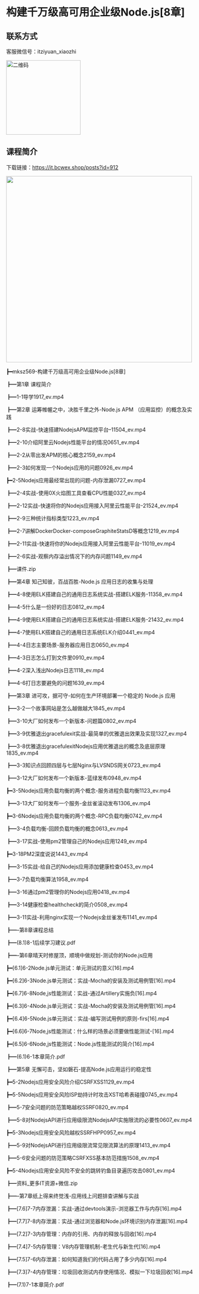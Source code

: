 # 构建千万级高可用企业级Node.js[8章]

## 联系方式

客服微信号：itziyuan_xiaozhi

<img src="https://ziyuanyun.oss-cn-guangzhou.aliyuncs.com/common/20240614073449/666b82192834a.jpg" width="200" height="200" alt="二维码">

## 课程简介

下载链接：https://it.bcwex.shop/posts?id=912

<img src="https://ziyuanyun.oss-cn-guangzhou.aliyuncs.com/yun/20240515153431/66446587d2ef9.jpg" width="500" alt="">

  ┣━mksz569-构建千万级高可用企业级Node.js[8章]

 ┣━第1章 课程简介

 ┣━1-1导学1917_ev.mp4

 ┣━第2章 运筹帷幄之中，决胜千里之外-Node.js APM （应用监控）的概念及实践

 ┣━2-8实战-快速搭建NodejsAPM监控平台&#8211;11504_ev.mp4

 ┣━2-10介绍阿里云Nodejs性能平台的情况0651_ev.mp4

 ┣━2-2从零出发APM的核心概念2159_ev.mp4

 ┣━2-3如何发现一个Nodejs应用的问题0926_ev.mp4

 ┣━2-5Nodejs应用最经常出现的问题-内存泄漏0727_ev.mp4

 ┣━2-4实战-使用0X火焰图工具查看CPU性能0327_ev.mp4

 ┣━2-12实战-快速将你的Nodejs应用接入阿里云性能平台-21524_ev.mp4

 ┣━2-9三种统计指标类型1223_ev.mp4

 ┣━2-7讲解DockerDocker-composeGraphiteStatsD等概念1219_ev.mp4

 ┣━2-11实战-快速将你的Nodejs应用接入阿里云性能平台-11019_ev.mp4

 ┣━2-6实战-观察内存溢出情况下的内存问题1149_ev.mp4

 ┣━课件.zip

 ┣━第4章 知己知彼，百战百胜-Node.js 应用日志的收集与处理

 ┣━4-8使用ELK搭建自己的通用日志系统实战-搭建ELK服务-11358_ev.mp4

 ┣━4-5什么是一份好的日志0812_ev.mp4

 ┣━4-9使用ELK搭建自己的通用日志系统实战-搭建ELK服务-21432_ev.mp4

 ┣━4-7使用ELK搭建自己的通用日志系统ELK介绍0441_ev.mp4

 ┣━4-4日志主要场景-服务器应用日志0650_ev.mp4

 ┣━4-3日志怎么打到文件里0910_ev.mp4

 ┣━4-2深入浅出Nodejs日志1118_ev.mp4

 ┣━4-6打日志要避免的问题1639_ev.mp4

 ┣━第3章 进可攻，据可守-如何在生产环境部署一个稳定的 Node.js 应用

 ┣━3-2一个故事网站是怎么越做越大1845_ev.mp4

 ┣━3-10大厂如何发布一个新版本-问题篇0802_ev.mp4

 ┣━3-9优雅退出gracefulexit实战-最简单的优雅退出效果及实现1327_ev.mp4

 ┣━3-8优雅退出gracefulexitNodejs应用优雅退出的概念及底层原理1835_ev.mp4

 ┣━3-3知识点回顾四层与七层Nginx与LVSNDS网关0723_ev.mp4

 ┣━3-12大厂如何发布一个新版本-蓝绿发布0948_ev.mp4

 ┣━3-5Nodejs应用负载均衡的两个概念-服务进程负载均衡1123_ev.mp4

 ┣━3-13大厂如何发布一个服务-金丝雀滚动发布1306_ev.mp4

 ┣━3-6Nodejs应用负载均衡的两个概念-RPC负载均衡0742_ev.mp4

 ┣━3-4负载均衡-回顾负载均衡的概念0613_ev.mp4

 ┣━3-17实战-使用pm2管理自己的Nodejs应用1249_ev.mp4

 ┣━3-18PM2深度说说1443_ev.mp4

 ┣━3-15实战-给自己的Nodejs应用添加健康检查0453_ev.mp4

 ┣━3-7负载均衡算法1958_ev.mp4

 ┣━3-16通过pm2管理你的Nodejs应用0418_ev.mp4

 ┣━3-14健康检查healthcheck的简介0508_ev.mp4

 ┣━3-11实战-利用nginx实现一个Nodejs金丝雀发布1141_ev.mp4

 ┣━&#8211;第8章课程总结

 ┣━(8.1)8-1后续学习建议.pdf

 ┣━&#8211;第6章晴天时修屋顶，顺境中做规划-测试你的Node.js应用

 ┣━[6.1]6-2Node.js单元测试：单元测试的意义[16].mp4

 ┣━[6.2]6-3Node.js单元测试：实战-Mocha的安装及测试用例管[16].mp4

 ┣━[6.7]6-8Node,js性能测试：实战-通过Artillery实施负[16].mp4

 ┣━[6.3]6-4Node.js单元测试：实战-Mocha的安装及测试用例管[16].mp4

 ┣━[6.4]6-5Node.js单元测试：实战-编写测试用例的原则-firs[16].mp4

 ┣━[6.6]6-7Node,js性能测试：什么样的场景必须要做性能测试-[16].mp4

 ┣━[6.5]6-6Node,js性能测试：Node.js性能测试的简介[16].mp4

 ┣━(6.1)6-1本章简介.pdf

 ┣━第5章 无懈可击，坚如磐石-提高Node.js应用运行的稳定性

 ┣━5-2Nodejs应用安全风险介绍CSRFXSS1129_ev.mp4

 ┣━5-5Nodejs应用安全风险ISP劫持计时攻击XST哈希表碰撞0745_ev.mp4

 ┣━5-7安全问题的防范策略越权SSRF0820_ev.mp4

 ┣━5-8对NodejsAPI进行应用级限流NodejsAPI实施限流的必要性0607_ev.mp4

 ┣━5-3Nodejs应用安全风险越权SSRFHPP0957_ev.mp4

 ┣━5-9对NodejsAPI进行应用级限流常见限流算法的原理1413_ev.mp4

 ┣━5-6安全问题的防范策略CSRFXSS基本防范措施1508_ev.mp4

 ┣━5-4Nodejs应用安全风险不安全的跳转钓鱼目录遍历攻击0801_ev.mp4

 ┣━资料_更多IT资源+微信.zip

 ┣━&#8211;第7章纸上得来终觉浅-应用线上问题排查讲解与实战

 ┣━[7.6]7-7内存泄漏：实战-通过devtools演示-浏览器工作与内存[16].mp4

 ┣━[7.7]7-8内存泄漏：实战-通过浏览器和Node.js环境识别内存泄漏[16].mp4

 ┣━[7.2]7-3内存管理：内存的引用、内存的释放与回收[16].mp4

 ┣━[7.4]7-5内存管理：V8内存管理机制-老生代与新生代[16].mp4

 ┣━[7.5]7-6内存泄漏：如何知道我们的代码占用了多少内存[16].mp4

 ┣━[7.3]7-4内存管理：垃圾回收测试内存使用情况、模拟一下垃圾回收[16].mp4

 ┣━(7.1)7-1本章简介.pdf

  